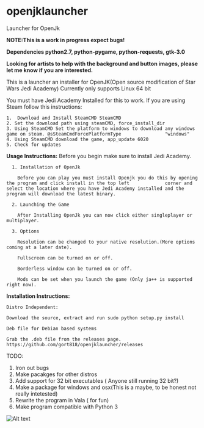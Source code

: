 # openjklauncher
Launcher for OpenJk

<b>NOTE:This is a work in progress expect bugs!</b>

<b>Dependencies python2.7, python-pygame, python-requests, gtk-3.0</b>


<b> Looking for artists to help with the background and button images, please let me know if you are interested.</b>




This is a launcher an installer for OpenJK(Open source modification of Star Wars Jedi Academy)
Currently only supports Linux 64 bit

You must have Jedi Academy Installed for this to work. 
If you are using Steam follow this instructions:


    1.  Download and Install SteamCMD SteamCMD
    2. Set the download path using steamCMD, force_install_dir
    3. Using SteamCMD Set the platform to windows to download any windows game on steam. @sSteamCmdForcePlatformType                "windows"
    4. Using SteamCMD download the game, app_update 6020
    5. Check for updates
  
<b>Usage Instructions:</b>
  Before you begin make sure to install Jedi Academy.
  
      1. Installation of OpenJk
  
        Before you can play you must install Openjk you do this by opening the program and click install in the top left             corner and select the location where you have Jedi Academy installed and the program will download the latest binary.
      
      2. Launching the Game
  
        After Installing OpenJk you can now click either singleplayer or multiplayer.
      
      3. Options
      
        Resolution can be changed to your native resolution.(More options coming at a later date).
      
        Fullscreen can be turned on or off.
      
        Borderless window can be turned on or off.
      
        Mods can be set when you launch the game (Only ja++ is supported right now).
      
  
  
  
  
  
  
<b>Installation Instructions:</b>

    Distro Independent:

    Download the source, extract and run sudo python setup.py install

    Deb file for Debian based systems

    Grab the .deb file from the releases page.
    https://github.com/gort818/openjklauncher/releases







TODO:
  1. Iron out bugs
  2. Make pacakges for other distros
  3. Add support for 32 bit executables ( Anyone still running 32 bit?)
  4. Make a package for windows and osx(This is a maybe, to be honest not really intetested)
  5. Rewrite the program in Vala ( for fun)
  6. Make program compatible with Python 3

![Alt text](http://i.imgur.com/N1Zgzx1.png)

